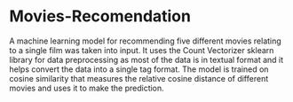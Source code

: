 # Movies-Recomendation

A machine learning model for recommending five different movies relating to a single film was taken into input. 
It uses the Count Vectorizer sklearn library for data preprocessing as most of the data is in textual format and it helps convert the data into a single tag format.
The model is trained on cosine similarity that measures the relative cosine distance of different movies and uses it to make the prediction.

